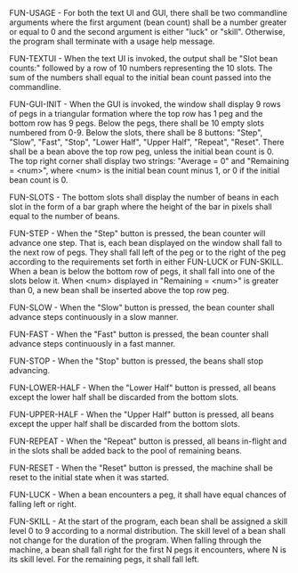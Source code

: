 FUN-USAGE - For both the text UI and GUI, there shall be two commandline arguments where the first argument (bean count) shall be a number greater or equal to 0 and the second argument is either "luck" or "skill".  Otherwise, the program shall terminate with a usage help message.

FUN-TEXTUI - When the text UI is invoked, the output shall be "Slot bean counts:" followed by a row of 10 numbers representing the 10 slots.  The sum of the numbers shall equal to the initial bean count passed into the commandline.

FUN-GUI-INIT - When the GUI is invoked, the window shall display 9 rows of pegs in a triangular formation where the top row has 1 peg and the bottom row has 9 pegs.  Below the pegs, there shall be 10 empty slots numbered from 0-9.  Below the slots, there shall be 8 buttons: "Step", "Slow", "Fast", "Stop", "Lower Half", "Upper Half", "Repeat", "Reset".  There shall be a bean above the top row peg, unless the initial bean count is 0.  The top right corner shall display two strings: "Average = 0" and "Remaining = \<num\>", where \<num\> is the initial bean count minus 1, or 0 if the initial bean count is 0.  

FUN-SLOTS - The bottom slots shall display the number of beans in each slot in the form of a bar graph where the height of the bar in pixels shall equal to the number of beans.

FUN-STEP - When the "Step" button is pressed, the bean counter will advance one step.  That is, each bean displayed on the window shall fall to the next row of pegs.  They shall fall left of the peg or to the right of the peg according to the requirements set forth in either FUN-LUCK or FUN-SKILL.  When a bean is below the bottom row of pegs, it shall fall into one of the slots below it.  When \<num\> displayed in "Remaining = \<num\>" is greater than 0, a new bean shall be inserted above the top row peg.

FUN-SLOW - When the "Slow" button is pressed, the bean counter shall advance steps continuously in a slow manner.

FUN-FAST - When the "Fast" button is pressed, the bean counter shall advance steps continuously in a fast manner.

FUN-STOP - When the "Stop" button is pressed, the beans shall stop advancing.

FUN-LOWER-HALF - When the "Lower Half" button is pressed, all beans except the lower half shall be discarded from the bottom slots.

FUN-UPPER-HALF - When the "Upper Half" button is pressed, all beans except the upper half shall be discarded from the bottom slots.

FUN-REPEAT - When the "Repeat" button is pressed, all beans in-flight and in the slots shall be added back to the pool of remaining beans.

FUN-RESET - When the "Reset" button is pressed, the machine shall be reset to the initial state when it was started.

FUN-LUCK - When a bean encounters a peg, it shall have equal chances of falling left or right.

FUN-SKILL - At the start of the program, each bean shall be assigned a skill level 0 to 9 according to a normal distribution.  The skill level of a bean shall not change for the duration of the program.  When falling through the machine, a bean shall fall right for the first N pegs it encounters, where N is its skill level.  For the remaining pegs, it shall fall left.
